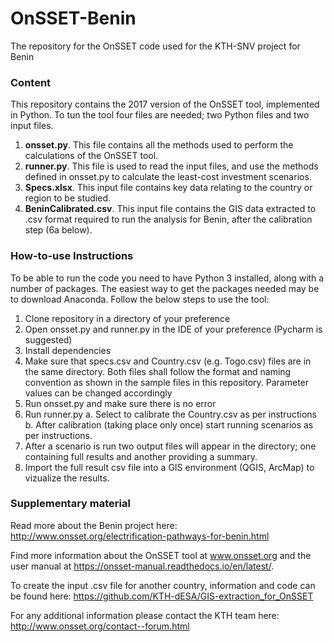 # OnSSET-Benin
The repository for the OnSSET code used for the KTH-SNV project for Benin

### Content

This repository contains the 2017 version of the OnSSET tool, implemented in Python. To tun the tool four files are needed; two Python files and two input files.
1) **onsset.py**. This file contains all the methods used to perform the calculations of the OnSSET tool.
2) **runner.py**. This file is used to read the input files, and use the methods defined in onsset.py to calculate the least-cost investment scenarios.
3) **Specs.xlsx**. This input file contains key data relating to the country or region to be studied.
4) **BeninCalibrated.csv**. This input file contains the GIS data extracted to .csv format required to run the analysis for Benin, after the calibration step (6a below).

### How-to-use Instructions

To be able to run the code you need to have Python 3 installed, along with a number of packages. The easiest way to get the packages needed may be to download Anaconda. Follow the below steps to use the tool:

1. Clone repository in a directory of your preference
2. Open onsset.py and runner.py in the IDE of your preference (Pycharm is suggested)
3. Install dependencies
4. Make sure that specs.csv and Country.csv (e.g. Togo.csv) files are in the same directory. Both files shall follow the format and naming convention as shown in the sample files in this repository. Parameter values can be changed accordingly
5. Run onsset.py and make sure there is no error
6. Run runner.py a. Select to calibrate the Country.csv as per instructions b. After calibration (taking place only once) start running scenarios as per instructions.
7. After a scenario is run two output files will appear in the directory; one containing full results and another providing a summary.
8. Import the full result csv file into a GIS environment (QGIS, ArcMap) to vizualize the results.

### Supplementary material

Read more about the Benin project here: http://www.onsset.org/electrification-pathways-for-benin.html

Find more information about the OnSSET tool at www.onsset.org and the user manual at https://onsset-manual.readthedocs.io/en/latest/.

To create the input .csv file for another country, information and code can be found here: https://github.com/KTH-dESA/GIS-extraction_for_OnSSET

For any additional information please contact the KTH team here: http://www.onsset.org/contact--forum.html
